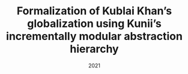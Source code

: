 ---
title: Formalization of Kublai Khan’s globalization using Kunii’s incrementally modular abstraction hierarchy
auhtor:  Ohmori, Kenji
ISBN-OR-ISSN: 0178-2789
url: https://librarysearch.kcl.ac.uk/discovery/fulldisplay?docid=cdi_proquest_journals_2610487482&context=PC&vid=44KCL_INST:44KCL_INST&lang=en&search_scope=MyInst_and_CI&adaptor=Primo%20Central&tab=Everything&query=any,contains,kublai&offset=0offset=0
date: 2021
page location: KUBLAI
type: article
---
